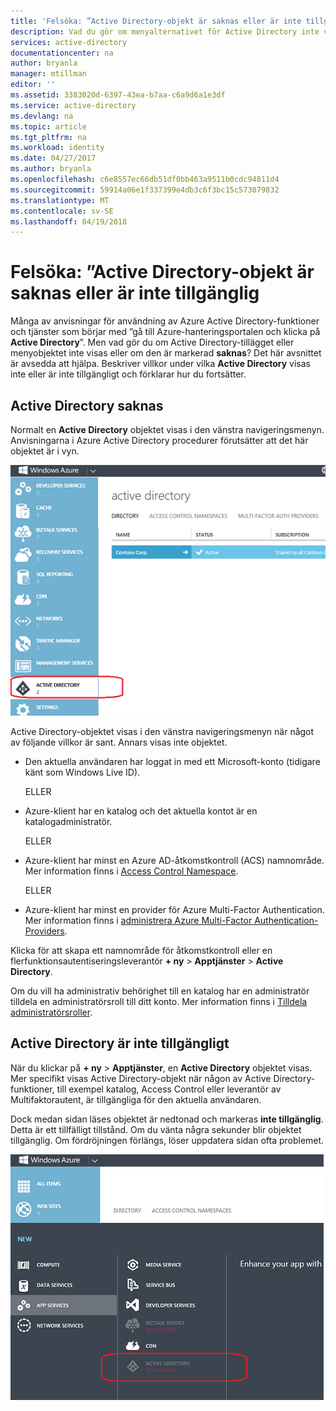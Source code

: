 ```yaml
---
title: 'Felsöka: ”Active Directory-objekt är saknas eller är inte tillgänglig | Microsoft Docs'
description: Vad du gör om menyalternativet för Active Directory inte visas i Azure-hanteringsportalen.
services: active-directory
documentationcenter: na
author: bryanla
manager: mtillman
editor: ''
ms.assetid: 3383020d-6397-43ea-b7aa-c6a9d6a1e3df
ms.service: active-directory
ms.devlang: na
ms.topic: article
ms.tgt_pltfrm: na
ms.workload: identity
ms.date: 04/27/2017
ms.author: bryanla
ms.openlocfilehash: c6e8557ec66db51df0bb463a9511b0cdc94811d4
ms.sourcegitcommit: 59914a06e1f337399e4db3c6f3bc15c573079832
ms.translationtype: MT
ms.contentlocale: sv-SE
ms.lasthandoff: 04/19/2018
---
```

# <a name="troubleshooting-active-directory-item-is-missing-or-not-available"></a>Felsöka: ”Active Directory-objekt är saknas eller är inte tillgänglig
Många av anvisningar för användning av Azure Active Directory-funktioner och tjänster som börjar med ”gå till Azure-hanteringsportalen och klicka på **Active Directory**”. Men vad gör du om Active Directory-tillägget eller menyobjektet inte visas eller om den är markerad **saknas**? Det här avsnittet är avsedda att hjälpa. Beskriver villkor under vilka **Active Directory** visas inte eller är inte tillgängligt och förklarar hur du fortsätter.

## <a name="active-directory-is-missing"></a>Active Directory saknas
Normalt en **Active Directory** objektet visas i den vänstra navigeringsmenyn. Anvisningarna i Azure Active Directory procedurer förutsätter att det här objektet är i vyn.

![Skärmbild som visar: Active Directory i Azure](./media/active-directory-troubleshooting/typical-view.png)

Active Directory-objektet visas i den vänstra navigeringsmenyn när något av följande villkor är sant. Annars visas inte objektet.

* Den aktuella användaren har loggat in med ett Microsoft-konto (tidigare känt som Windows Live ID).
  
    ELLER
* Azure-klient har en katalog och det aktuella kontot är en katalogadministratör.
  
    ELLER
* Azure-klient har minst en Azure AD-åtkomstkontroll (ACS) namnområde. Mer information finns i [Access Control Namespace](https://msdn.microsoft.com/library/azure/gg185908.aspx).
  
    ELLER
* Azure-klient har minst en provider för Azure Multi-Factor Authentication. Mer information finns i [administrera Azure Multi-Factor Authentication-Providers](authentication/howto-mfa-getstarted.md).

Klicka för att skapa ett namnområde för åtkomstkontroll eller en flerfunktionsautentiseringsleverantör **+ ny** > **Apptjänster** > **Active Directory**.

Om du vill ha administrativ behörighet till en katalog har en administratör tilldela en administratörsroll till ditt konto. Mer information finns i [Tilldela administratörsroller](active-directory-assign-admin-roles-azure-portal.md).

## <a name="active-directory-is-not-available"></a>Active Directory är inte tillgängligt
När du klickar på **+ ny** > **Apptjänster**, en **Active Directory** objektet visas. Mer specifikt visas Active Directory-objekt när någon av Active Directory-funktioner, till exempel katalog, Access Control eller leverantör av Multifaktorautent, är tillgängliga för den aktuella användaren.

Dock medan sidan läses objektet är nedtonad och markeras **inte tillgänglig**. Detta är ett tillfälligt tillstånd. Om du vänta några sekunder blir objektet tillgänglig. Om fördröjningen förlängs, löser uppdatera sidan ofta problemet.

![Skärmbild som visar: Active Directory är inte tillgängligt](./media/active-directory-troubleshooting/not-available.png)

